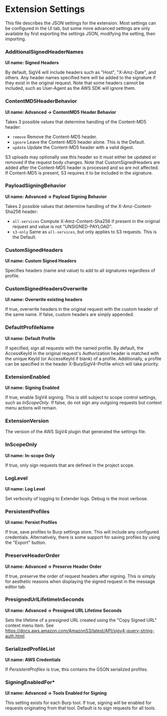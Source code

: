 # Extension Settings

This file describes the JSON settings for the extension. Most settings can be
configured in the UI tab, but some more advanced settings are only available by
first exporting the settings JSON, modifying the setting, then importing.

### AdditionalSignedHeaderNames

**UI name: Signed Headers**

By default, SigV4 will include headers such as "Host", "X-Amz-Date", and others.
Any header names specified here will be added to the signature if they exist in the
original request. Note that some headers cannot be included, such as User-Agent as
the AWS SDK will ignore them. 

### ContentMD5HeaderBehavior

**UI name: Advanced -> ContentMD5 Header Behavior**

Takes 3 possible values that determine handling of the Content-MD5 header:

* `remove` Remove the Content-MD5 header.
* `ignore` Leave the Content-MD5 header alone. This is the Default.
* `update` Update the Content-MD5 header with a valid digest.

S3 uploads may optionally use this header so it must either be updated or removed
if the request body changes. Note that CustomSignedHeaders are added after the
Content-MD5 header is processed and so are not affected. If Content-MD5 is present,
S3 requires it to be included in the signature.

### PayloadSigningBehavior

**UI name: Advanced -> Payload Signing Behavior**

Takes 2 possible values that determine handling of the X-Amz-Content-Sha256 header:

* `all-services` Compute X-Amz-Content-Sha256 if present in the original request and value is not "UNSIGNED-PAYLOAD".
* `s3-only` Same as `all-services`, but only applies to S3 requests. This is the Default.

### CustomSignedHeaders

**UI name: Custom Signed Headers**

Specifies headers (name and value) to add to all signatures regardless of profile.

### CustomSignedHeadersOverwrite

**UI name: Overwrite existing headers**

If true, overwrite headers in the original request with the custom header of the
same name. If false, custom headers are simply appended.

### DefaultProfileName

**UI name: Default Profile**

If specified, sign all requests with the named profile. By default, the AccessKeyId
in the original request's Authorization header is matched with the unique KeyId
(or AccessKeyId if blank) of a profile. Additionally, a profile can be specified in
the header X-BurpSigV4-Profile which will take priority.

### ExtensionEnabled

**UI name: Signing Enabled**

If true, enable SigV4 signing. This is still subject to scope control settings,
such as *InScopeOnly*. If false, do not sign any outgoing requests but context
menu actions will remain.

### ExtensionVersion

The version of the AWS SigV4 plugin that generated the settings file.

### InScopeOnly

**UI name: In-scope Only**

If true, only sign requests that are defined in the project scope.

### LogLevel

**UI name: Log Level**

Set verbosity of logging to Extender logs. Debug is the most verbose.

### PersistentProfiles

**UI name: Persist Profiles**

If true, save profiles to Burp settings store. This will include any configured
credentials. Alternatively, there is some support for saving profiles by using
the "Export" button.

### PreserveHeaderOrder

**UI name: Advanced -> Preserve Header Order**

If true, preserve the order of request headers after signing. This is simply for
aesthetic reasons when displaying the signed request in the message editor tab.

### PresignedUrlLifetimeInSeconds

**UI name: Advanced -> Presigned URL Lifetime Seconds**

Sets the lifetime of a presigned URL created using the "Copy Signed URL" context
menu item. See https://docs.aws.amazon.com/AmazonS3/latest/API/sigv4-query-string-auth.html.

### SerializedProfileList

**UI name: AWS Credentials**

If *PersistentProfiles* is true, this contains the GSON serialized profiles.

### SigningEnabledFor*

**UI name: Advanced -> Tools Enabled for Signing**

This setting exists for each Burp tool. If true, signing will be enabled for
requests originating from that tool. Default is to sign requests for all tools.